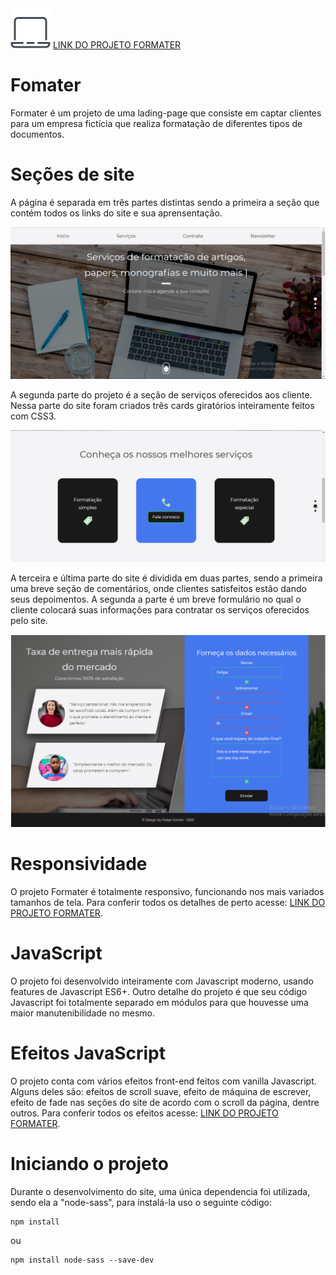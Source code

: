 <img src="./img/laptop.png">
<a href="https://felipevgomes10.github.io/formater/">LINK DO PROJETO FORMATER</a>

# Fomater

Formater é um projeto de uma lading-page que consiste em captar clientes para um empresa fictícia que realiza formatação de diferentes tipos de documentos.

# Seções de site

A página é separada em três partes distintas sendo a primeira a seção que contém todos os links do site e sua aprensentação.

<img src="./img/readme/home.PNG">

A segunda parte do projeto é a seção de serviços oferecidos aos cliente. Nessa parte do site foram criados três cards giratórios inteiramente feitos com CSS3.

<img src="./img/readme/cards.PNG">

A terceira e última parte do site é dividida em duas partes, sendo a primeira uma breve seção de comentários, onde clientes satisfeitos estão dando seus depoimentos. A segunda a parte é um breve formulário no qual o cliente colocará suas informações para contratar os serviços oferecidos pelo site.

<img src="./img/readme/form.PNG">

# Responsividade

O projeto Formater é totalmente responsivo, funcionando nos mais variados tamanhos de tela. Para conferir todos os detalhes de perto acesse: <a href="https://felipevgomes10.github.io/formater/">LINK DO PROJETO FORMATER</a>.

# JavaScript

O projeto foi desenvolvido inteiramente com Javascript moderno, usando features de Javascript ES6+. Outro detalhe do projeto é que seu código Javascript foi totalmente separado em módulos para que houvesse uma maior manutenibilidade no mesmo.

# Efeitos JavaScript

O projeto conta com vários efeitos front-end feitos com vanilla Javascript. Alguns deles são: efeitos de scroll suave, efeito de máquina de escrever, efeito de fade nas seções do site de acordo com o scroll da página, dentre outros. Para conferir todos os efeitos acesse: <a href="https://felipevgomes10.github.io/formater/">LINK DO PROJETO FORMATER</a>.

# Iniciando o projeto

Durante o desenvolvimento do site, uma única dependencia foi utilizada, sendo ela a "node-sass", para instalá-la uso o seguinte código:

```
npm install
```
ou
```
npm install node-sass --save-dev
```
